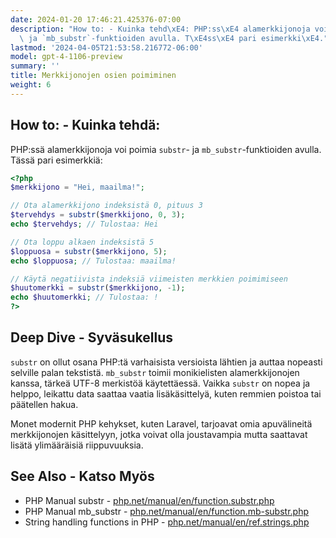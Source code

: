 ```yaml
---
date: 2024-01-20 17:46:21.425376-07:00
description: "How to: - Kuinka tehd\xE4: PHP:ss\xE4 alamerkkijonoja voi poimia `substr`-\
  \ ja `mb_substr`-funktioiden avulla. T\xE4ss\xE4 pari esimerkki\xE4."
lastmod: '2024-04-05T21:53:58.216772-06:00'
model: gpt-4-1106-preview
summary: ''
title: Merkkijonojen osien poimiminen
weight: 6
---
```


## How to: - Kuinka tehdä:
PHP:ssä alamerkkijonoja voi poimia `substr`- ja `mb_substr`-funktioiden avulla. Tässä pari esimerkkiä:

```PHP
<?php
$merkkijono = "Hei, maailma!";

// Ota alamerkkijono indeksistä 0, pituus 3
$tervehdys = substr($merkkijono, 0, 3);
echo $tervehdys; // Tulostaa: Hei

// Ota loppu alkaen indeksistä 5
$loppuosa = substr($merkkijono, 5);
echo $loppuosa; // Tulostaa: maailma!

// Käytä negatiivista indeksiä viimeisten merkkien poimimiseen
$huutomerkki = substr($merkkijono, -1);
echo $huutomerkki; // Tulostaa: !
?>
```

## Deep Dive - Syväsukellus
`substr` on ollut osana PHP:tä varhaisista versioista lähtien ja auttaa nopeasti selville palan tekstistä. `mb_substr` toimii monikielisten alamerkkijonojen kanssa, tärkeä UTF-8 merkistöä käytettäessä. Vaikka `substr` on nopea ja helppo, leikattu data saattaa vaatia lisäkäsittelyä, kuten remmien poistoa tai päätellen hakua.

Monet modernit PHP kehykset, kuten Laravel, tarjoavat omia apuvälineitä merkkijonojen käsittelyyn, jotka voivat olla joustavampia mutta saattavat lisätä ylimääräisiä riippuvuuksia.

## See Also - Katso Myös
- PHP Manual substr - [php.net/manual/en/function.substr.php](https://www.php.net/manual/en/function.substr.php)
- PHP Manual mb_substr - [php.net/manual/en/function.mb-substr.php](https://www.php.net/manual/en/function.mb-substr.php)
- String handling functions in PHP - [php.net/manual/en/ref.strings.php](https://www.php.net/manual/en/ref.strings.php)
